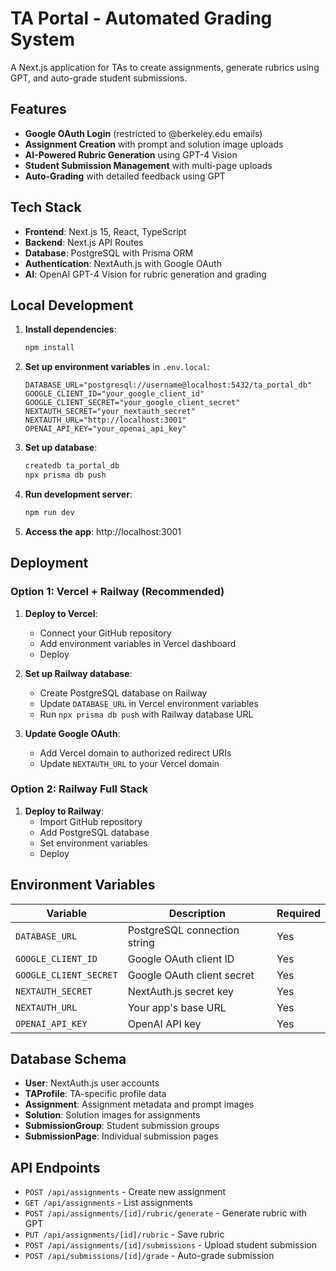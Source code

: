 # TA Portal - Automated Grading System

A Next.js application for TAs to create assignments, generate rubrics using GPT, and auto-grade student submissions.

## Features

- **Google OAuth Login** (restricted to @berkeley.edu emails)
- **Assignment Creation** with prompt and solution image uploads
- **AI-Powered Rubric Generation** using GPT-4 Vision
- **Student Submission Management** with multi-page uploads
- **Auto-Grading** with detailed feedback using GPT

## Tech Stack

- **Frontend**: Next.js 15, React, TypeScript
- **Backend**: Next.js API Routes
- **Database**: PostgreSQL with Prisma ORM
- **Authentication**: NextAuth.js with Google OAuth
- **AI**: OpenAI GPT-4 Vision for rubric generation and grading

## Local Development

1. **Install dependencies**:
   ```bash
   npm install
   ```

2. **Set up environment variables** in `.env.local`:
   ```
   DATABASE_URL="postgresql://username@localhost:5432/ta_portal_db"
   GOOGLE_CLIENT_ID="your_google_client_id"
   GOOGLE_CLIENT_SECRET="your_google_client_secret"
   NEXTAUTH_SECRET="your_nextauth_secret"
   NEXTAUTH_URL="http://localhost:3001"
   OPENAI_API_KEY="your_openai_api_key"
   ```

3. **Set up database**:
   ```bash
   createdb ta_portal_db
   npx prisma db push
   ```

4. **Run development server**:
   ```bash
   npm run dev
   ```

5. **Access the app**: http://localhost:3001

## Deployment

### Option 1: Vercel + Railway (Recommended)

1. **Deploy to Vercel**:
   - Connect your GitHub repository
   - Add environment variables in Vercel dashboard
   - Deploy

2. **Set up Railway database**:
   - Create PostgreSQL database on Railway
   - Update `DATABASE_URL` in Vercel environment variables
   - Run `npx prisma db push` with Railway database URL

3. **Update Google OAuth**:
   - Add Vercel domain to authorized redirect URIs
   - Update `NEXTAUTH_URL` to your Vercel domain

### Option 2: Railway Full Stack

1. **Deploy to Railway**:
   - Import GitHub repository
   - Add PostgreSQL database
   - Set environment variables
   - Deploy

## Environment Variables

| Variable | Description | Required |
|----------|-------------|----------|
| `DATABASE_URL` | PostgreSQL connection string | Yes |
| `GOOGLE_CLIENT_ID` | Google OAuth client ID | Yes |
| `GOOGLE_CLIENT_SECRET` | Google OAuth client secret | Yes |
| `NEXTAUTH_SECRET` | NextAuth.js secret key | Yes |
| `NEXTAUTH_URL` | Your app's base URL | Yes |
| `OPENAI_API_KEY` | OpenAI API key | Yes |

## Database Schema

- **User**: NextAuth.js user accounts
- **TAProfile**: TA-specific profile data
- **Assignment**: Assignment metadata and prompt images
- **Solution**: Solution images for assignments
- **SubmissionGroup**: Student submission groups
- **SubmissionPage**: Individual submission pages

## API Endpoints

- `POST /api/assignments` - Create new assignment
- `GET /api/assignments` - List assignments
- `POST /api/assignments/[id]/rubric/generate` - Generate rubric with GPT
- `PUT /api/assignments/[id]/rubric` - Save rubric
- `POST /api/assignments/[id]/submissions` - Upload student submission
- `POST /api/submissions/[id]/grade` - Auto-grade submission
